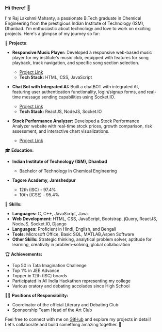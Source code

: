### Hi there! 👋

I'm Raj Lakshmi Mahanty, a passionate B.Tech graduate in Chemical Engineering from the prestigious Indian Institute of Technology (ISM), Dhanbad. I'm enthusiastic about technology and love to work on exciting projects. Here's a glimpse of my journey so far:

🚀 **Projects:**
- **Responsive Music Player:** Developed a responsive web-based music player for my institute's music club, equipped with features for song playback, track navigation, and specific song section selection.
  - [Project Link](https://rajlakshmimahanty.github.io/MANTHAN.html/)
  - **Tech Stack:** HTML, CSS, JavaScript

- **Chat Bot with Integrated AI:** Built a chatBOT with integrated AI, featuring user authentication functionality, login/signup forms, and real-time message sending capabilities using Socket.IO.
  - [Project Link](https://chat-bot-axvd.onrender.com)
  - **Tech Stack:** ReactJS, NodeJS, Socket.IO

- **Stock Performance Analyzer:** Developed a Stock Performance Analyzer website with real-time stock prices, growth comparison, risk assessment, and interactive chart visualizations.
  - [Project Link](https://bit.ly/3KUpM5U)

🎓 **Education:**
- **Indian Institute of Technology (ISM), Dhanbad**
  - Bachelor of Technology in Chemical Engineering

- **Tagore Academy, Jamshedpur**
  - 12th (ISC) - 97.4%
  - 10th (ICSE) - 95.4%

💼 **Skills:**
- **Languages:** C, C++, JavaScript, Java
- **Web Development:** HTML, CSS, JavaScript, Bootstrap, jQuery, ReactJS, NodeJS, Socket.IO, Django
- **Languages:** Proficient in Hindi, English, and Bengali
- **Tools:** Microsoft Office, Basic SQL, MATLAB,Aspen Software
- **Other Skills:** Strategic thinking, analytical problem solver, aptitude for learning, creativity in problem-solving, global collaboration

🏆 **Achievements:**
- Top 50 in Tata Imagination Challenge
- Top 1% in JEE Advance
- Topper in 12th (ISC) boards
- Participated in All India Hackathon representing my college
- Various oratory and debating accolades since High School

👨‍💼 **Positions of Responsibility:**
- Coordinator of the official Literary and Debating Club
- Sponsorship Team Head of the Art Club

Feel free to connect with me on [GitHub](https://github.com/RajLakshmiMahanty) and explore my projects in detail! Let's collaborate and build something amazing together. 🌟
